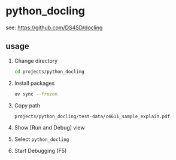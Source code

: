 # python_docling

see: https://github.com/DS4SD/docling

## usage

1. Change directory

    ```sh
    cd projects/python_docling
    ```

1. Install packages

    ```sh
    uv sync --frozen
    ```

1. Copy path

    ```sh
    projects/python_docling/test-data/c4611_sample_explain.pdf
    ```

1. Show [Run and Debug] view
1. Select `python_docling`
1. Start Debugging (F5)